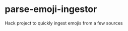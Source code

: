 parse-emoji-ingestor
====================

Hack project to quickly ingest emojis from a few sources
